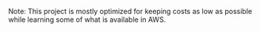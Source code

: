 Note: This project is mostly optimized for keeping costs as low as possible while learning some of what is available in AWS.